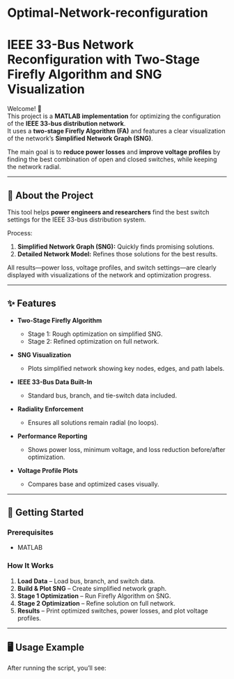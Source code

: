 # Optimal-Network-reconfiguration

# IEEE 33-Bus Network Reconfiguration with Two-Stage Firefly Algorithm and SNG Visualization

Welcome! 🎉  
This project is a **MATLAB implementation** for optimizing the configuration of the **IEEE 33-bus distribution network**.  
It uses a **two-stage Firefly Algorithm (FA)** and features a clear visualization of the network’s **Simplified Network Graph (SNG)**.  

The main goal is to **reduce power losses** and **improve voltage profiles** by finding the best combination of open and closed switches, while keeping the network radial.

---

## 📌 About the Project
This tool helps **power engineers and researchers** find the best switch settings for the IEEE 33-bus distribution system.  

Process:  
1. **Simplified Network Graph (SNG):** Quickly finds promising solutions.  
2. **Detailed Network Model:** Refines those solutions for the best results.  

All results—power loss, voltage profiles, and switch settings—are clearly displayed with visualizations of the network and optimization progress.

---

## ✨ Features
- **Two-Stage Firefly Algorithm**
  - Stage 1: Rough optimization on simplified SNG.  
  - Stage 2: Refined optimization on full network.  

- **SNG Visualization**
  - Plots simplified network showing key nodes, edges, and path labels.  

- **IEEE 33-Bus Data Built-In**  
  - Standard bus, branch, and tie-switch data included.  

- **Radiality Enforcement**  
  - Ensures all solutions remain radial (no loops).  

- **Performance Reporting**  
  - Shows power loss, minimum voltage, and loss reduction before/after optimization.  

- **Voltage Profile Plots**  
  - Compares base and optimized cases visually.  

---

## 🚀 Getting Started

### Prerequisites
- MATLAB

### How It Works
1. **Load Data** – Load bus, branch, and switch data.  
2. **Build & Plot SNG** – Create simplified network graph.  
3. **Stage 1 Optimization** – Run Firefly Algorithm on SNG.  
4. **Stage 2 Optimization** – Refine solution on full network.  
5. **Results** – Print optimized switches, power losses, and plot voltage profiles.  

---

## 🖥️ Usage Example
After running the script, you’ll see:

